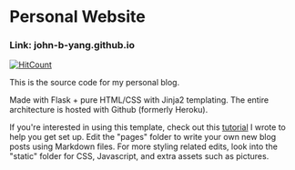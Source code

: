 # Personal Website
### Link: john-b-yang.github.io

[![HitCount](http://hits.dwyl.com/john-b-yang/blog-website.svg)](http://hits.dwyl.com/john-b-yang/blog-website)

This is the source code for my personal blog.

Made with Flask + pure HTML/CSS with Jinja2 templating. The entire architecture is hosted with Github (formerly Heroku).

If you're interested in using this template, check out this [tutorial](http://john-b-yang.github.io/flask-website/) I wrote to help you get set up. Edit the "pages" folder to write your own new blog posts using Markdown files. For more styling related edits, look into the "static" folder for CSS, Javascript, and extra assets such as pictures.
